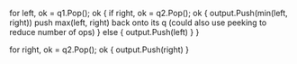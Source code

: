 for left, ok = q1.Pop(); ok {
  if right, ok = q2.Pop(); ok {
    output.Push(min(left, right))
    push max(left, right) back onto its q (could also use peeking to reduce number of ops)
  } else {
    output.Push(left)
  }
}

for right, ok = q2.Pop(); ok {
  output.Push(right)
}